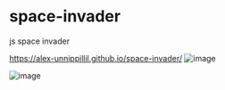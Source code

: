 # space-invader
js space invader 

https://alex-unnippillil.github.io/space-invader/
![image](https://github.com/Alex-Unnippillil/space-invader/assets/24538548/5f841f3c-0edb-404c-916d-d8029c485112)







![image](https://github.com/Alex-Unnippillil/space-invader/assets/24538548/16c75e65-21a4-4984-8623-03e7d930fb25)
